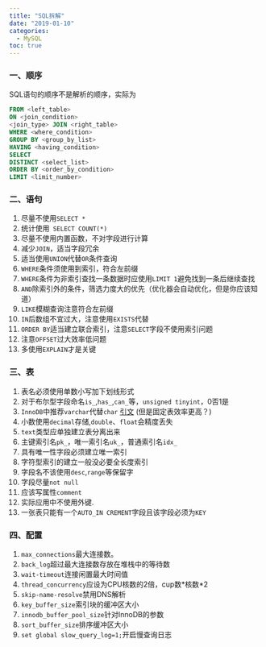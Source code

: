 ```yaml
---
title: "SQL拆解"
date: "2019-01-10"
categories:
  - MySQL
toc: true
---
```


<!--more-->

### 一、顺序
SQL语句的顺序不是解析的顺序，实际为
```sql
FROM <left_table>
ON <join_condition>
<join_type> JOIN <right_table>
WHERE <where_condition>
GROUP BY <group_by_list>
HAVING <having_condition>
SELECT
DISTINCT <select_list>
ORDER BY <order_by_condition>
LIMIT <limit_number>
```
### 二、语句
1. 尽量不使用``SELECT *``
2. 统计使用`` SELECT COUNT(*)``
4. 尽量不使用内置函数，不对字段进行计算
5. 减少``JOIN``，适当字段冗余
6. 适当使用``UNION``代替``OR``条件查询
9. ``WHERE``条件须使用到索引，符合左前缀
10. ``WHERE``条件为非索引查找一条数据时应使用``LIMIT 1``避免找到一条后继续查找
11. ``AND``除索引外的条件，筛选力度大的优先（优化器会自动优化，但是你应该知道）
12. ``LIKE``模糊查询注意符合左前缀
13. ``IN``后数组不宜过大，注意使用``EXISTS``代替
14. ``ORDER BY``适当建立联合索引，注意``SELECT``字段不使用索引问题
15. 注意``OFFSET``过大效率低问题
16. 多使用``EXPLAIN``才是关键

### 三、表
1. 表名必须使用单数小写加下划线形式
2. 对于布尔型字段命名``is_``,``has_``,``can_``等，``unsigned tinyint``，0否1是
3. ``InnoDB``中推荐``varchar``代替``char``  [引文](https://blog.csdn.net/yunhua_lee/article/details/7038780) (但是固定表效率更高？)
4. 小数使用``decimal``存储,``double``、``float``会精度丢失
5. ``text``类型应单独建立表分离出来
6. 主键索引名``pk_``，唯一索引名``uk_``，普通索引名``idx_``
7. 具有唯一性字段必须建立唯一索引
8. 字符型索引的建立一般没必要全长度索引
9. 字段名不该使用``desc``,``range``等保留字
10.  字段尽量``not null``
11. 应该写属性``comment``
12. 实际应用中不使用外键.
13. 一张表只能有一个``AUTO_IN CREMENT``字段且该字段必须为``KEY``

### 四、配置
1. ``max_connections``最大连接数。
2. ``back_log``超过最大连接数存放在堆栈中的等待数
3. ``wait-timeout``连接闲置最大时间值
4. ``thread_concurrency``应设为CPU核数的2倍，cup数*核数\*2
5. ``skip-name-resolve``禁用DNS解析
6. ``key_buffer_size``索引块的缓冲区大小
7. ``innodb_buffer_pool_size``针对InnoDB的参数
8. ``sort_buffer_size``排序缓冲区大小
9. ``set global slow_query_log=1;``开启慢查询日志



